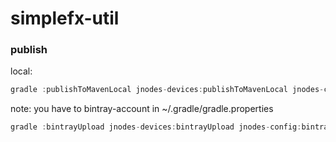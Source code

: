 # simplefx-util

### publish
local:
```gradle
gradle :publishToMavenLocal jnodes-devices:publishToMavenLocal jnodes-config:publishToMavenLocal jnodes-lang:publishToMavenLocal
```

note: you have to bintray-account in ~/.gradle/gradle.properties
```gradle
gradle :bintrayUpload jnodes-devices:bintrayUpload jnodes-config:bintrayUpload jnodes-lang:bintrayUpload
```

